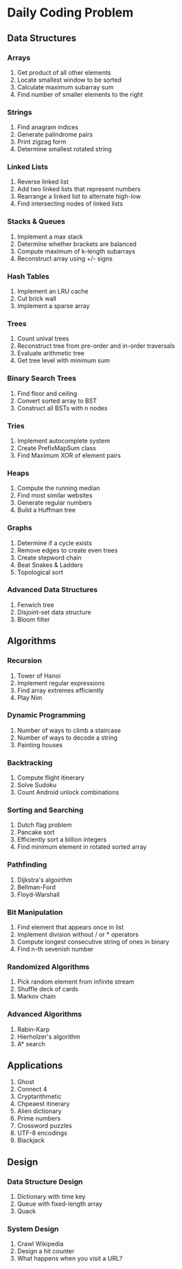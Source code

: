 # Daily Coding Problem

## Data Structures

### Arrays
1. Get product of all other elements
2. Locate smallest window to be sorted
3. Calculate maximum subarray sum
4. Find number of smaller elements to the right

### Strings
1. Find anagram indices
2. Generate palindrome pairs
3. Print zigzag form
4. Determine smallest rotated string

### Linked Lists
1. Reverse linked list
2. Add two linked lists that represent numbers
3. Rearrange a linked list to alternate high-low
4. Find intersecting nodes of linked lists

### Stacks & Queues
1. Implement a max stack
2. Determine whether brackets are balanced
3. Compute maximum of k-length subarrays
4. Reconstruct array using +/- signs

### Hash Tables
1. Implement an LRU cache
2. Cut brick wall
3. Implement a sparse array

### Trees
1. Count unival trees
2. Reconstruct tree from pre-order and in-order traversals
3. Evaluate arithmetic tree
4. Get tree level with minimum sum

### Binary Search Trees
1. Find floor and ceiling
2. Convert sorted array to BST
3. Construct all BSTs with n nodes

### Tries
1. Implement autocomplete system
2. Create PrefixMapSum class
3. Find Maximum XOR of element pairs

### Heaps
1. Compute the running median
2. Find most similar websites
3. Generate regular numbers
4. Build a Huffman tree

### Graphs
1. Determine if a cycle exists
2. Remove edges to create even trees
3. Create stepword chain
4. Beat Snakes & Ladders
5. Topological sort

### Advanced Data Structures
1. Fenwich tree
2. Disjoint-set data structure
3. Bloom filter


## Algorithms

### Recursion
1. Tower of Hanoi
2. Implement regular expressions
3. Find array extremes efficiently
4. Play Nim

### Dynamic Programming
1. Number of ways to climb a staircase
2. Number of ways to decode a string
3. Painting houses

### Backtracking
1. Compute flight itinerary
2. Solve Sudoku
3. Count Android unlock combinations

### Sorting and Searching
1. Dutch flag problem
2. Pancake sort
3. Efficiently sort a billion integers
4. Find minimum element in rotated sorted array

### Pathfinding
1. Dijkstra's algoirthm
2. Bellman-Ford
3. Floyd-Warshall

### Bit Manipulation
1. Find element that appears once in list
2. Implement division without / or * operators
3. Compute longest consecutive string of ones in binary
4. Find n-th sevenish number

### Randomized Algorithms
1. Pick random element from infinite stream
2. Shuffle deck of cards
3. Markov chain

### Advanced Algorithms
1. Rabin-Karp
2. Hierholzer's algorithm
3. A* search

## Applications

1. Ghost
2. Connect 4
3. Cryptarithmetic
4. Chpeaest itinerary
5. Alien dictionary
6. Prime numbers
7. Crossword puzzles
8. UTF-8 encodings
9. Blackjack

## Design

### Data Structure Design
1. Dictionary with time key
2. Queue with fixed-length array
3. Quack

### System Design
1. Crawl Wikipedia
2. Design a hit counter
3. What happens when you visit a URL?
